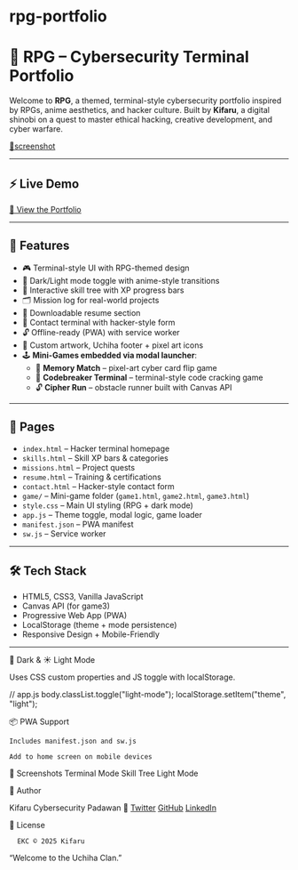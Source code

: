 # rpg-portfolio

# 🧠 RPG – Cybersecurity Terminal Portfolio

Welcome to **RPG**, a themed, terminal-style cybersecurity portfolio inspired by RPGs, anime aesthetics, and hacker culture. Built by **Kifaru**, a digital shinobi on a quest to master ethical hacking, creative development, and cyber warfare.

[🔗screenshot](assets/Screenshot.png)

---

## ⚡ Live Demo
[🔗 View the Portfolio](https://kifaru88.github.io/rpg-portfolio/)

---

## 🧩 Features

- 🎮 Terminal-style UI with RPG-themed design
- 🌙 Dark/Light mode toggle with anime-style transitions
- 🧠 Interactive skill tree with XP progress bars
- 🗂️ Mission log for real-world projects
- 📜 Downloadable resume section
- 📡 Contact terminal with hacker-style form
- 🔓 Offline-ready (PWA) with service worker
- 🎨 Custom artwork, Uchiha footer + pixel art icons
- 🕹️ **Mini-Games embedded via modal launcher**:
  - 🧠 **Memory Match** – pixel-art cyber card flip game
  - 🧾 **Codebreaker Terminal** – terminal-style code cracking game
  - 🔓 **Cipher Run** – obstacle runner built with Canvas API

---

## 🧾 Pages

- `index.html` – Hacker terminal homepage
- `skills.html` – Skill XP bars & categories
- `missions.html` – Project quests
- `resume.html` – Training & certifications
- `contact.html` – Hacker-style contact form
- `game/` – Mini-game folder (`game1.html`, `game2.html`, `game3.html`)
- `style.css` – Main UI styling (RPG + dark mode)
- `app.js` – Theme toggle, modal logic, game loader
- `manifest.json` – PWA manifest
- `sw.js` – Service worker

---

## 🛠️ Tech Stack

- HTML5, CSS3, Vanilla JavaScript
- Canvas API (for game3)
- Progressive Web App (PWA)
- LocalStorage (theme + mode persistence)
- Responsive Design + Mobile-Friendly

---

🌙 Dark & ☀️ Light Mode

Uses CSS custom properties and JS toggle with localStorage.

// app.js
body.classList.toggle("light-mode");
localStorage.setItem("theme", "light");

📦 PWA Support

    Includes manifest.json and sw.js

    Add to home screen on mobile devices

📸 Screenshots
Terminal Mode	Skill Tree	Light Mode
	
	
🧙 Author

Kifaru
Cybersecurity Padawan 🐘
<a href="https://twitter.com/your_username" target="_blank">Twitter</a>
<a href="https://github.com/kifaru88" target="_blank">GitHub</a>
<a href="https://www.linkedin.com/in/emmanuel-cheboi-7994b5227?trk=contact-info" target="_blank"> LinkedIn</a>

📜 License

      EKC © 2025 Kifaru

  “Welcome to the Uchiha Clan.”
